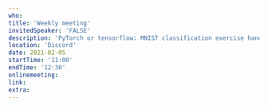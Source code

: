 ```yaml
---
who: 
title: 'Weekly meeting'
invitedSpeaker: 'FALSE'
description: 'PyTorch or tensorflow: MNIST classification exercise hands-on'
location: 'Discord'
date: 2021-02-05
startTime: '11:00'
endTime: '12:30'
onlinemeeting: 
link: 
extra: 
---
```

